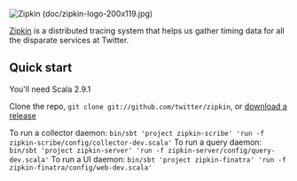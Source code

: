 ![Zipkin (doc/zipkin-logo-200x119.jpg)](https://github.com/twitter/zipkin/raw/master/doc/zipkin-logo-200x119.jpg)

[Zipkin](http://twitter.github.com/zipkin) is a distributed tracing system that helps us gather timing data for all the disparate services at Twitter.

## Quick start
You'll need Scala 2.9.1

Clone the repo, `git clone git://github.com/twitter/zipkin`, or [download a release](https://github.com/twitter/zipkin/downloads)

To run a collector daemon: `bin/sbt 'project zipkin-scribe' 'run -f zipkin-scribe/config/collector-dev.scala'`
To run a query daemon: `bin/sbt 'project zipkin-server' 'run -f zipkin-server/config/query-dev.scala'`
To run a UI daemon: `bin/sbt 'project zipkin-finatra' 'run -f zipkin-finatra/config/web-dev.scala'`


